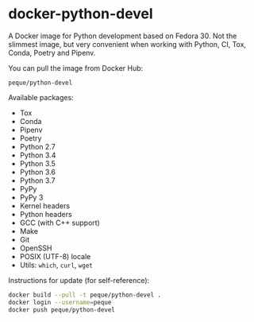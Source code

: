 docker-python-devel
===================

A Docker image for Python development based on Fedora 30. Not the slimmest
image, but very convenient when working with Python, CI, Tox, Conda, Poetry and
Pipenv.

You can pull the image from Docker Hub:

```
peque/python-devel
```

Available packages:

- Tox
- Conda
- Pipenv
- Poetry
- Python 2.7
- Python 3.4
- Python 3.5
- Python 3.6
- Python 3.7
- PyPy
- PyPy 3
- Kernel headers
- Python headers
- GCC (with C++ support)
- Make
- Git
- OpenSSH
- POSIX (UTF-8) locale
- Utils: `which`, `curl`, `wget`

Instructions for update (for self-reference):

```bash
docker build --pull -t peque/python-devel .
docker login --username=peque
docker push peque/python-devel
```
